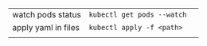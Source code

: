 



|                     |                            |      |
| ------------------- | -------------------------- | ---- |
| watch pods status   | `kubectl get pods --watch` |      |
| apply yaml in files | `kubectl apply -f <path>`  |      |
|                     |                            |      |

